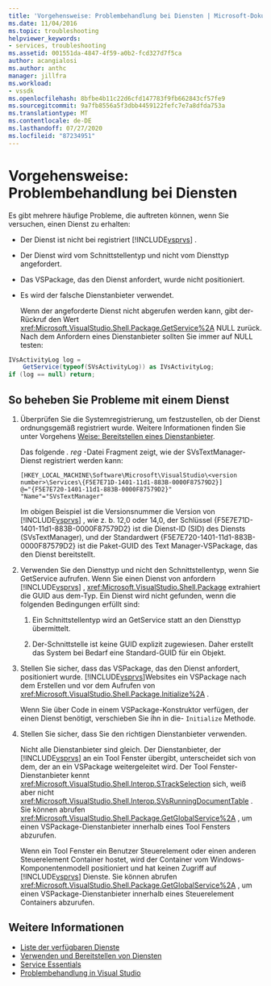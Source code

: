 ```yaml
---
title: 'Vorgehensweise: Problembehandlung bei Diensten | Microsoft-Dokumentation'
ms.date: 11/04/2016
ms.topic: troubleshooting
helpviewer_keywords:
- services, troubleshooting
ms.assetid: 001551da-4847-4f59-a0b2-fcd327d7f5ca
author: acangialosi
ms.author: anthc
manager: jillfra
ms.workload:
- vssdk
ms.openlocfilehash: 8bfbe4b11c22d6cfd147783f9fb662843cf57fe9
ms.sourcegitcommit: 9a7fb8556a5f3dbb4459122fefc7e7a8dfda753a
ms.translationtype: MT
ms.contentlocale: de-DE
ms.lasthandoff: 07/27/2020
ms.locfileid: "87234951"
---
```

# <a name="how-to-troubleshoot-services"></a>Vorgehensweise: Problembehandlung bei Diensten
Es gibt mehrere häufige Probleme, die auftreten können, wenn Sie versuchen, einen Dienst zu erhalten:

- Der Dienst ist nicht bei registriert [!INCLUDE[vsprvs](../code-quality/includes/vsprvs_md.md)] .

- Der Dienst wird vom Schnittstellentyp und nicht vom Diensttyp angefordert.

- Das VSPackage, das den Dienst anfordert, wurde nicht positioniert.

- Es wird der falsche Dienstanbieter verwendet.

  Wenn der angeforderte Dienst nicht abgerufen werden kann, gibt der-Rückruf den Wert <xref:Microsoft.VisualStudio.Shell.Package.GetService%2A> NULL zurück. Nach dem Anfordern eines Dienstanbieter sollten Sie immer auf NULL testen:

```csharp
IVsActivityLog log =
    GetService(typeof(SVsActivityLog)) as IVsActivityLog;
if (log == null) return;
```

## <a name="to-troubleshoot-a-service"></a>So beheben Sie Probleme mit einem Dienst

1. Überprüfen Sie die Systemregistrierung, um festzustellen, ob der Dienst ordnungsgemäß registriert wurde. Weitere Informationen finden Sie unter Vorgehens [Weise: Bereitstellen eines Dienstanbieter](../extensibility/how-to-provide-a-service.md).

    Das folgende *. reg* -Datei Fragment zeigt, wie der SVsTextManager-Dienst registriert werden kann:

   ```
   [HKEY_LOCAL_MACHINE\Software\Microsoft\VisualStudio\<version number>\Services\{F5E7E71D-1401-11d1-883B-0000F87579D2}]
   @="{F5E7E720-1401-11d1-883B-0000F87579D2}"
   "Name"="SVsTextManager"
   ```

    Im obigen Beispiel ist die Versionsnummer die Version von [!INCLUDE[vsprvs](../code-quality/includes/vsprvs_md.md)] , wie z. b. 12,0 oder 14,0, der Schlüssel {F5E7E71D-1401-11d1-883B-0000F87579D2} ist die Dienst-ID (SID) des Diensts (SVsTextManager), und der Standardwert {F5E7E720-1401-11d1-883B-0000F87579D2} ist die Paket-GUID des Text Manager-VSPackage, das den Dienst bereitstellt.

2. Verwenden Sie den Diensttyp und nicht den Schnittstellentyp, wenn Sie GetService aufrufen. Wenn Sie einen Dienst von anfordern [!INCLUDE[vsprvs](../code-quality/includes/vsprvs_md.md)] , <xref:Microsoft.VisualStudio.Shell.Package> extrahiert die GUID aus dem-Typ. Ein Dienst wird nicht gefunden, wenn die folgenden Bedingungen erfüllt sind:

   1. Ein Schnittstellentyp wird an GetService statt an den Diensttyp übermittelt.

   2. Der-Schnittstelle ist keine GUID explizit zugewiesen. Daher erstellt das System bei Bedarf eine Standard-GUID für ein Objekt.

3. Stellen Sie sicher, dass das VSPackage, das den Dienst anfordert, positioniert wurde. [!INCLUDE[vsprvs](../code-quality/includes/vsprvs_md.md)]Websites ein VSPackage nach dem Erstellen und vor dem Aufrufen von <xref:Microsoft.VisualStudio.Shell.Package.Initialize%2A> .

    Wenn Sie über Code in einem VSPackage-Konstruktor verfügen, der einen Dienst benötigt, verschieben Sie ihn in die- `Initialize` Methode.

4. Stellen Sie sicher, dass Sie den richtigen Dienstanbieter verwenden.

    Nicht alle Dienstanbieter sind gleich. Der Dienstanbieter, der [!INCLUDE[vsprvs](../code-quality/includes/vsprvs_md.md)] an ein Tool Fenster übergibt, unterscheidet sich von dem, der an ein VSPackage weitergeleitet wird. Der Tool Fenster-Dienstanbieter kennt <xref:Microsoft.VisualStudio.Shell.Interop.STrackSelection> sich, weiß aber nicht <xref:Microsoft.VisualStudio.Shell.Interop.SVsRunningDocumentTable> . Sie können abrufen <xref:Microsoft.VisualStudio.Shell.Package.GetGlobalService%2A> , um einen VSPackage-Dienstanbieter innerhalb eines Tool Fensters abzurufen.

    Wenn ein Tool Fenster ein Benutzer Steuerelement oder einen anderen Steuerelement Container hostet, wird der Container vom Windows-Komponentenmodell positioniert und hat keinen Zugriff auf [!INCLUDE[vsprvs](../code-quality/includes/vsprvs_md.md)] Dienste. Sie können abrufen <xref:Microsoft.VisualStudio.Shell.Package.GetGlobalService%2A> , um einen VSPackage-Dienstanbieter innerhalb eines Steuerelement Containers abzurufen.

## <a name="see-also"></a>Weitere Informationen
- [Liste der verfügbaren Dienste](../extensibility/internals/list-of-available-services.md)
- [Verwenden und Bereitstellen von Diensten](../extensibility/using-and-providing-services.md)
- [Service Essentials](../extensibility/internals/service-essentials.md)
- [Problembehandlung in Visual Studio](/troubleshoot/visualstudio/welcome-visual-studio/)